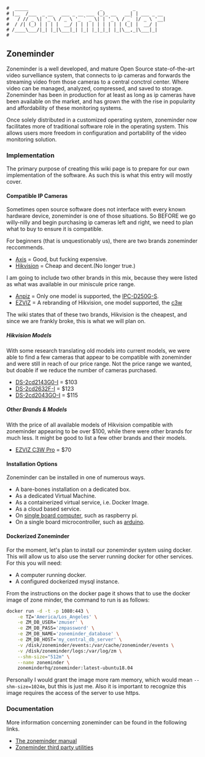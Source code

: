 ```
#  _____                          _           _
# |__  /___  _ __   ___ _ __ ___ (_)_ __   __| | ___ _ __
#   / // _ \| '_ \ / _ \ '_ ` _ \| | '_ \ / _` |/ _ \ '__|
#  / /| (_) | | | |  __/ | | | | | | | | | (_| |  __/ |
# /____\___/|_| |_|\___|_| |_| |_|_|_| |_|\__,_|\___|_|
#
```

## Zoneminder

Zoneminder is a well developed, and mature Open Source state-of-the-art video survelliance system, that
connects to ip cameras and forwards the streaming video from those cameras to a central conctrol center.
Where video can be managed, analyzed, compressed, and saved to storage. Zoneminder has been in production for
at least as long as ip cameras have been available on the market, and has grown the with the rise in
popularity and affordability of these monitoring systems.

Once solely distributed in a customized operating system, zoneminder now facilitates more of traditional
software role in the operating system. This allows users more freedom in configuration and portability of the
video monitoring solution.

### Implementation

The primary purpose of creating this wiki page is to prepare for our own implementation of the software. As
such this is what this entry will mostly cover.

#### Compatible IP Cameras

Sometimes open source software does not interface with every known hardware device, zoneminder is one of those
situations. So BEFORE we go willy-nilly and begin purchasing ip cameras left and right, we need to plan what
to buy to ensure it is compatible.

For beginners (that is unquestionably us), there are two brands zoneminder reccommends.

- [Axis](https://wiki.zoneminder.com/Axis) = Good, but fucking expensive.
- [Hikvision](https://wiki.zoneminder.com/Hikvision) = Cheap and decent.(No longer true.)

I am going to include two other brands in this mix, because they were listed as what was available in our
miniscule price range.

- [Anpiz](https://wiki.zoneminder.com/Anpviz) = Only one model is supported, the [IPC-D250G-S](https://www.amazon.com/Anpviz-Weatherproof-Compliant-Compatible-IPC-D250G/dp/B07N3Y4HS6).
- [EZVIZ](https://wiki.zoneminder.com/EZVIZ) = A rebranding of Hikvision, one model supported, the [c3w](https://www.amazon.com/EZVIZ-Waterproof-Customizable-Alerts%EF%BC%8CAI-Compression/dp/B09M3R3CMX/?th=1)

The wiki states that of these two brands, Hikvision is the cheapest, and since we are frankly broke, this is
what we will plan on.

##### Hikvision Models

With some research translating old models into current models, we were able to find a few cameras that appear
to be compatible with zoneminder and were still in reach of our price range. Not the price range we wanted,
but doable if we reduce the number of cameras purchased.

- [DS-2cd2143G0-I](https://www.amazon.com/dp/B07B16DFMB/?th=1) = $103
- [DS-2cd2632F-I](https://www.amazon.com/HIKVISION-DS-2CD2632F-I-Varifocal-Camera-White/dp/B00GFFPFEU) = $123
- [DS-2cd2043GO-I](https://www.amazon.com/HIKVISION-US-VERSION-DS-2CD2043G0-I-Communication/dp/B07VC8VR8K/) =
	$115

##### Other Brands & Models

With the price of all available models of Hikvision compatible with zoneminder appearing to be over $100, while
there were other brands for much less. It might be good to list a few other brands and their models.

- [EZVIZ C3W Pro](https://www.amazon.com/EZVIZ-C3N-Detection-Waterproof-Customizable/dp/B09M3R3CMX/?th=1) =
  $70

#### Installation Options

Zoneminder can be installed in one of numerous ways.

* A bare-bones installation on a dedicated box.
* As a dedicated Virtual Machine.
* As a containerized virtual service, i.e. Docker Image.
* As a cloud based service.
* On [single board computer](https://wiki.zoneminder.com/Single_Board_Computers), such as raspberry pi.
* On a single board microcontroller, such as [arduino](https://wiki.zoneminder.com/Arduino).

#### Dockerized Zoneminder

For the moment, let's plan to install our zoneminder system using docker. This will allow us to also use the
server running docker for other services. For this you will need:

- A computer running docker.
- A configured dockerized mysql instance.

From the instructions on the docker page it shows that to use the docker image of zone minder, the
command to run is as follows:

```bash
docker run -d -t -p 1080:443 \
    -e TZ='America/Los_Angeles' \
    -e ZM_DB_USER='zmuser' \
    -e ZM_DB_PASS='zmpassword' \
    -e ZM_DB_NAME='zoneminder_database' \
    -e ZM_DB_HOST='my_central_db_server' \
    -v /disk/zoneminder/events:/var/cache/zoneminder/events \
    -v /disk/zoneminder/logs:/var/log/zm \
    --shm-size="512m" \
    --name zoneminder \
    zoneminderhq/zoneminder:latest-ubuntu18.04
```

Personally I would grant the image more ram memory, which would mean `--shm-size=1024m`, but this is just me.
Also it is important to recognize this image requires the access of the server to use https.

### Documentation

More information concerning zoneminder can be found in the following links.

- [The zoneminder manual](https://zoneminder.readthedocs.io/en/latest/)
- [Zoneminder third party utilities](https://wiki.zoneminder.com/Utilities)
